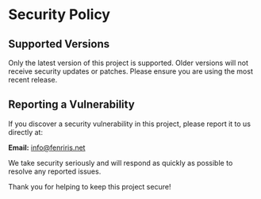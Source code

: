 # Security Policy

## Supported Versions

Only the latest version of this project is supported. Older versions will not receive security updates or patches. Please ensure you are using the most recent release.

## Reporting a Vulnerability

If you discover a security vulnerability in this project, please report it to us directly at:

**Email:** [info@fenriris.net](mailto:info@fenriris.net)

We take security seriously and will respond as quickly as possible to resolve any reported issues.

Thank you for helping to keep this project secure!
